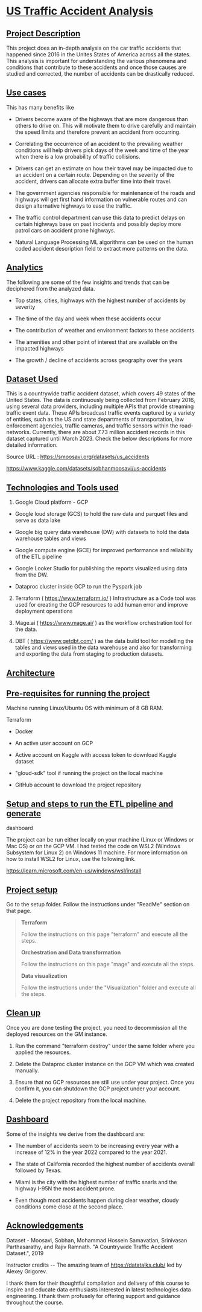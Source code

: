 # <ins>US Traffic Accident Analysis</ins>

## <ins>Project Description</ins>

This project does an in-depth analysis on the car traffic accidents that
happened since 2016 in the Unites States of America across all the
states. This analysis is important for understanding the various
phenomena and conditions that contribute to these accidents and once
those causes are studied and corrected, the number of accidents can
be drastically reduced.

## <ins>Use cases</ins>

This has many benefits like

-   Drivers become aware of the highways that are more dangerous than
    others to drive on. This will motivate them to drive carefully and
    maintain the speed limits and therefore prevent an accident from
    occurring.

-   Correlating the occurrence of an accident to the prevailing weather
    conditions will help drivers pick days of the week and time of the
    year when there is a low probability of traffic collisions.

-   Drivers can get an estimate on how their travel may be impacted due
    to an accident on a certain route. Depending on the severity of the
    accident, drivers can allocate extra buffer time into their travel.

-   The government agencies responsible for maintenance of the roads and
    highways will get first hand information on vulnerable routes and
    can design alternative highways to ease the traffic.

-   The traffic control department can use this data to predict delays
    on certain highways base on past incidents and possibly deploy more
    patrol cars on accident prone highways.

-   Natural Language Processing ML algorithms can be used on the human
    coded accident description field to extract more patterns on the
    data.

## <ins>Analytics</ins>

The following are some of the few insights and trends that can be
deciphered from the analyzed data.

-   Top states, cities, highways with the highest number of accidents by
    severity

-   The time of the day and week when these accidents occur

-   The contribution of weather and environment factors to these
    accidents

-   The amenities and other point of interest that are available on the
    impacted highways

-   The growth / decline of accidents across geography over the years

## <ins>Dataset Used</ins>

This is a countrywide traffic accident dataset, which covers 49 states
of the United States. The data is continuously being collected from
February 2016, using several data providers, including multiple APIs
that provide streaming traffic event data. These APIs broadcast traffic
events captured by a variety of entities, such as the US and state
departments of transportation, law enforcement agencies, traffic
cameras, and traffic sensors within the road-networks. Currently, there
are about 7.73 million accident records in this dataset captured until
March 2023. Check the below descriptions for more detailed information.

Source URL : <https://smoosavi.org/datasets/us_accidents> 

<https://www.kaggle.com/datasets/sobhanmoosavi/us-accidents>

## <ins>Technologies and Tools used</ins>

1.  Google Cloud platform - GCP

-   Google loud storage (GCS) to hold the raw data and parquet files and
    serve as data lake

-   Google big query data warehouse (DW) with datasets to hold the data
    warehouse tables and views

-   Google compute engine (GCE) for improved performance and reliability
    of the ETL pipeline

-   Google Looker Studio for publishing the reports visualized using
    data from the DW.

-   Dataproc cluster inside GCP to run the Pyspark job

2.  Terraform ( https://www.terraform.io/ ) Infrastructure as a Code
    tool was used for creating the GCP resources to add human error and
    improve deployment operations

3.  Mage.ai ( <https://www.mage.ai/> ) as the workflow orchestration
    tool for the data.

4.  DBT ( <https://www.getdbt.com/> ) as the data build tool for
modelling the tables and views used in the data warehouse and also for
transforming and exporting the data from staging to production datasets.

## <ins>Architecture</ins>










## <ins>Pre-requisites for running the project</ins>

Machine running Linux/Ubuntu OS with minimum of 8 GB RAM.

Terraform

-   Docker

-   An active user account on GCP

-   Active account on Kaggle with access token to download Kaggle
    dataset

-   "gloud-sdk" tool if running the project on the local machine

-   GitHub account to download the project repository

## <ins>Setup and steps to run the ETL pipeline and generate
dashboard</ins>

The project can be run either locally on your machine (Linux or Windows
or Mac OS) or on the GCP VM. I had tested the code on WSL2 (Windows
Subsystem for Linux 2) on Windows 11 machine. For more information on
how to install WSL2 for Linux, use the following link.

<https://learn.microsoft.com/en-us/windows/wsl/install>

## <ins>Project setup</ins>

Go to the setup folder. Follow the instructions under "ReadMe" section
on that page.

> **Terraform**
>
> Follow the instructions on this page "terraform" and execute all the
> steps.
>
> **Orchestration and Data transformation**
>
> Follow the instructions on this page "mage" and execute all the steps.
>
> **Data visualization**
>
> Follow the instructions under the "Visualization" folder and execute
> all the steps.

## <ins>Clean up</ins>

Once you are done testing the project, you need to decommission all the
deployed resources on the GM instance.

1.  Run the command "terraform destroy" under the same folder where you
    applied the resources.

2.  Delete the Dataproc cluster instance on the GCP VM which was created
    manually.

3.  Ensure that no GCP resources are still use under your project. Once
    you confirm it, you can shutdown the GCP project under your account.

4.  Delete the project repository from the local machine.

## <ins>Dashboard</ins>







Some of the insights we derive from the dashboard are:

-   The number of accidents seem to be increasing every year with a
    increase of 12% in the year 2022 compared to the year 2021.

-   The state of California recorded the highest number of accidents
    overall followed by Texas.

-   Miami is the city with the highest number of traffic snarls and the
    highway I-95N the most accident prone.

-   Even though most accidents happen during clear weather, cloudy
    conditions come close at the second place.

## <ins>Acknowledgements</ins>

Dataset - Moosavi, Sobhan, Mohammad Hossein Samavatian, Srinivasan
Parthasarathy, and Rajiv Ramnath. "A Countrywide Traffic Accident
Dataset.", 2019

Instructor credits -- The amazing team of <https://datatalks.club/> led
by Alexey Grigorev.

I thank them for their thoughtful compilation and delivery of this
course to inspire and educate data enthusiasts interested in latest
technologies data engineering. I thank them profusely for offering
support and guidance throughout the course.

